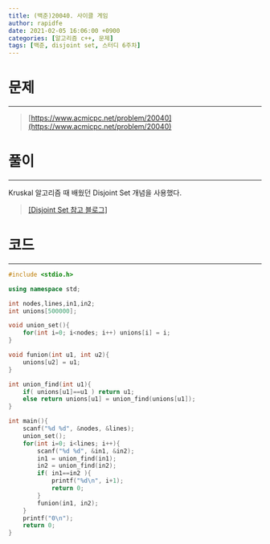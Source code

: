 ```yaml
---
title: (백준)20040. 사이클 게임
author: rapidfe
date: 2021-02-05 16:06:00 +0900
categories: [알고리즘 c++, 문제]
tags: [백준, disjoint set, 스터디 6주차]
---
```


# **문제**

---

> [https://www.acmicpc.net/problem/20040](https://www.acmicpc.net/problem/20040)



# **풀이**

---

Kruskal 알고리즘 때 배웠던 Disjoint Set 개념을 사용했다.

> [[Disjoint Set 참고 블로그]](https://gmlwjd9405.github.io/2018/08/31/algorithm-union-find.html)



# **코드**

---

```c++
#include <stdio.h>

using namespace std;

int nodes,lines,in1,in2;
int unions[500000];

void union_set(){
    for(int i=0; i<nodes; i++) unions[i] = i;
}

void funion(int u1, int u2){
    unions[u2] = u1;
}

int union_find(int u1){
    if( unions[u1]==u1 ) return u1;
    else return unions[u1] = union_find(unions[u1]);
}

int main(){
    scanf("%d %d", &nodes, &lines);
    union_set();
    for(int i=0; i<lines; i++){
        scanf("%d %d", &in1, &in2);
        in1 = union_find(in1);
        in2 = union_find(in2);
        if( in1==in2 ){
            printf("%d\n", i+1);
            return 0;
        }
        funion(in1, in2);
    }
    printf("0\n");
    return 0;
}
```